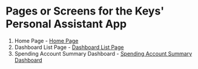 # Pages or Screens for the Keys' Personal Assistant App

1. Home Page - [Home Page](home-page.md)
2. Dashboard List Page - [Dashboard List Page](dashboard-list-page.md)
3. Spending Account Summary Dashboard - [Spending Account Summary Dashboard](spending-account-summary-page.md)
